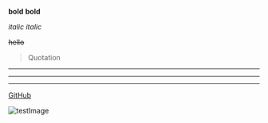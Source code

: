**bold**
__bold__

*italic*
_italic_


~~hello~~

> Quotation


---
___

***


[GitHub](https://github.com)

![testImage](https://wallbox.ru/wallpapers/main/201636/e417c33d3f4be25.jpg)
